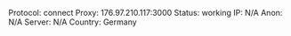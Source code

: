 Protocol: connect
Proxy: 176.97.210.117:3000
Status: working
IP: N/A
Anon: N/A
Server: N/A
Country: Germany

